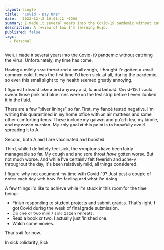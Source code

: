 ```yaml
---
layout: single
title:  "Covid - Day One"
date:   2022-12-15 16:08:22 -0500
summary: I made it several years into the Covid-19 pandemic without catching the virus. Unfortunately, my time has come.
description: A review of how I'm learning Hugo.
published: false
tags:
  - Personal
---
```


Well. I made it several years into the Covid-19 pandemic without catching the virus. Unfortunately, my time has come.

Having a mildly sore throat and a small cough, I thought I'd gotten a small common cold. It was the first time I'd been sick, at all, during the pandemic, so even this small slight to my health seemed greatly annoying.

I figured I should take a test anyway and, lo and behold: Covid-19. I could swear those pink and blue lines were on the test strip before I even dunked it in the fluid.

There are a few "silver linings" so far. First, my fiancé tested negative. I'm writing this quarantined in my home office with an air mattress and some other comforting items. These include my gaiwan and pu'erh tea, my kindle, and my zazen cushion. My only goal at this point is to hopefully avoid spreading it to A.

Second, both A and I are vaccinated and boosted.

Third, while I definitely feel sick, the symptoms have been fairly manageable so far. My cough and and sore throat *have* gotten worse. But not much worse. And while I've certainly felt feverish and ache-y throughout the day, it's been relatively mild, all things considered.

I figure: why not document my time with Covid-19? Just post a couple of notes each day with how I'm feeling and what I'm doing.

A few things I'd like to achieve while I'm stuck in this room for the time being:

- Finish responding to student projects and submit grades. That's right; I got Covid during the week of final grade submission.
- Do one or two mini / solo zazen retreats.
- Read a book or two. I actually just finished one.
- Watch some movies.

That's all for now.

In sick solidarity,
Rick
